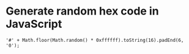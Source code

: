# Generate random hex code in JavaScript

	'#' + Math.floor(Math.random() * 0xffffff).toString(16).padEnd(6, '0');